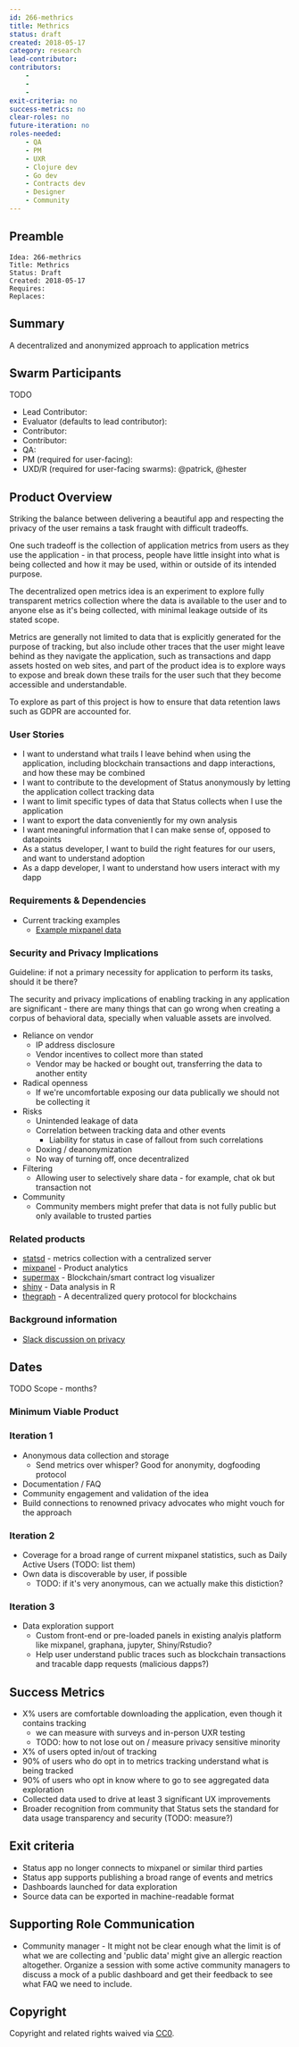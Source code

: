 ```yaml
---
id: 266-methrics
title: Methrics
status: draft
created: 2018-05-17
category: research
lead-contributor:
contributors:
    -
    -
    -
exit-criteria: no
success-metrics: no
clear-roles: no
future-iteration: no
roles-needed:
    - QA
    - PM
    - UXR
    - Clojure dev
    - Go dev
    - Contracts dev
    - Designer
    - Community
---
```


## Preamble

    Idea: 266-methrics
    Title: Methrics
    Status: Draft
    Created: 2018-05-17
    Requires:
    Replaces:

## Summary

A decentralized and anonymized approach to application metrics

## Swarm Participants

TODO

- Lead Contributor:
- Evaluator (defaults to lead contributor):
- Contributor:
- Contributor:
- QA:
- PM (required for user-facing):
- UXD/R (required for user-facing swarms): @patrick, @hester

## Product Overview

Striking the balance between delivering a beautiful app and respecting the privacy of the user remains a task fraught with difficult tradeoffs.

One such tradeoff is the collection of application metrics from users as they use the application - in that process, people have little insight into what is being collected and how it may be used, within or outside of its intended purpose.

The decentralized open metrics idea is an experiment to explore fully transparent metrics collection where the data is available to the user and to anyone else as it's being collected, with minimal leakage outside of its stated scope.

Metrics are generally not limited to data that is explicitly generated for the purpose of tracking, but also include other traces that the user might leave behind as they navigate the application, such as transactions and dapp assets hosted on web sites, and part of the product idea is to explore ways to expose and break down these trails for the user such that they become accessible and understandable.

To explore as part of this project is how to ensure that data retention laws such as GDPR are accounted for.

### User Stories

* I want to understand what trails I leave behind when using the application, including blockchain transactions and dapp interactions, and how these may be combined
* I want to contribute to the development of Status anonymously by letting the application collect tracking data
* I want to limit specific types of data that Status collects when I use the application
* I want to export the data conveniently for my own analysis
* I want meaningful information that I can make sense of, opposed to datapoints
* As a status developer, I want to build the right features for our users, and want to understand adoption
* As a dapp developer, I want to understand how users interact with my dapp

### Requirements & Dependencies

* Current tracking examples
  * [Example mixpanel data](https://gist.github.com/chadyj/fb95dec5e557116d3715cb8facf6dae1#file-metrics-export-json)

### Security and Privacy Implications

Guideline: if not a primary necessity for application to            perform its tasks, should it be there?

The security and privacy implications of enabling tracking in any application are significant - there are many things that can go wrong when creating a corpus of behavioral data, specially when valuable assets are involved.

* Reliance on vendor
  * IP address disclosure
  * Vendor incentives to collect more than stated
  * Vendor may be hacked or bought out, transferring the data to another entity
* Radical openness
  * If we're uncomfortable exposing our data publically we should not be collecting it
* Risks
  * Unintended leakage of data
  * Correlation between tracking data and other events
    * Liability for status in case of fallout from such correlations
  * Doxing / deanonymization
  * No way of turning off, once decentralized
* Filtering
  * Allowing user to selectively share data - for example, chat ok but transaction not
* Community
  * Community members might prefer that data is not fully public    but only available to trusted parties

### Related products

* [statsd](https://codeascraft.com/2011/02/15/measure-anything-measure-everything/) - metrics collection with a centralized server
* [mixpanel](https://mixpanel.com) - Product analytics
* [supermax](https://www.supermax.cool/) - Blockchain/smart contract log visualizer
* [shiny](http://shiny.rstudio.com/) - Data analysis in R
* [thegraph](http://www.thegraph.com/) - A decentralized query protocol for blockchains

### Background information

* [Slack discussion on privacy](https://status-im.slack.com/archives/C9R0TSTM2/p1523263085000070)

## Dates

TODO
Scope - months?

### Minimum Viable Product

### Iteration 1

* Anonymous data collection and storage
  * Send metrics over whisper? Good for anonymity, dogfooding protocol
* Documentation / FAQ
* Community engagement and validation of the idea
* Build connections to renowned privacy advocates who might vouch for the approach

### Iteration 2

* Coverage for a broad range of current mixpanel statistics,
  such as Daily Active Users (TODO: list them)
* Own data is discoverable by user, if possible
  * TODO: if it's very anonymous, can we actually make this distiction?

### Iteration 3

* Data exploration support
  * Custom front-end or pre-loaded panels in existing analyis platform like mixpanel, graphana, jupyter, Shiny/Rstudio?
  * Help user understand public traces such as blockchain transactions and tracable dapp requests (malicious dapps?)

## Success Metrics

* X% users are comfortable downloading the application, even though it contains tracking
  * we can measure with surveys and in-person UXR testing
  * TODO: how to not lose out on / measure privacy sensitive minority
* X% of users opted in/out of tracking
* 90% of users who do opt in to metrics tracking understand what is being tracked
* 90% of users who opt in know where to go to see aggregated data exploration
* Collected data used to drive at least 3 significant UX improvements
* Broader recognition from community that Status sets the standard for data usage transparency and security (TODO: measure?)

## Exit criteria

* Status app no longer connects to mixpanel or similar third parties
* Status app supports publishing a broad range of events and metrics
* Dashboards launched for data exploration
* Source data can be exported in machine-readable format

## Supporting Role Communication

* Community manager - It might not be clear enough what the limit is of what we are collecting and 'public data' might give an allergic reaction altogether. Organize a session with some active community managers to discuss a mock of a public dashboard and get their feedback to see what FAQ we need to include.

## Copyright

Copyright and related rights waived via [CC0](https://creativecommons.org/publicdomain/zero/1.0/).
